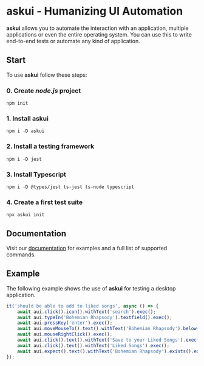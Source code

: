 # askui - Humanizing UI Automation

**askui** allows you to automate the interaction with an application, multiple applications or even the entire operating system. 
You can use this to write end-to-end tests or automate any kind of application.


## Start

To use **askui** follow these steps:

### 0. Create *node.js* project

```
npm init
```

### 1. Install askui

```
npm i -D askui
```

### 2. Install a testing framework

```
npm i -D jest
```

### 3. Install Typescript

```
npm i -D @types/jest ts-jest ts-node typescript
```

### 4. Create a first test suite

```
npx askui init
```

## Documentation

Visit our [documentation](https://docs.askui.com) for examples and a full list of supported commands.

## Example

The following example shows the use of **askui** for testing a desktop application.

```typescript
it('should be able to add to liked songs', async () => {
    await aui.click().icon().withText('search').exec();
    await aui.typeIn('Bohemian Rhapsody').textfield().exec();
    await aui.pressKey('enter').exec();
    await aui.moveMouseTo().text().withText('Bohemian Rhapsody').below().text().withText('Songs').exec();
    await aui.mouseRightClick().exec();
    await aui.click().text().withText('Save to your Liked Songs').exec();
    await aui.click().text().withText('Liked Songs').exec();
    await aui.expect().text().withText('Bohemian Rhapsody').exists().exec();
});
```
